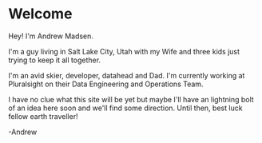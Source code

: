 # Welcome

Hey! I'm Andrew Madsen.

I'm a guy living in Salt Lake City, Utah with my Wife and three kids just trying to keep it all together. 

I'm an avid skier, developer, datahead and Dad. I'm currently working at Pluralsight on their Data Engineering and Operations Team.

I have no clue what this site will be yet but maybe I'll have an lightning bolt of an idea here soon and we'll find some direction. Until then, best luck fellow earth traveller!

-Andrew
